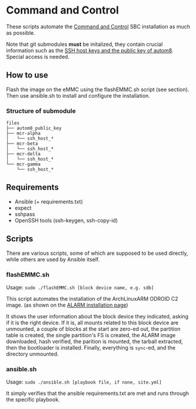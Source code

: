 # Command and Control
These scripts automate the [Command and Control](https://wiki.c3l.lu/doku.php?id=projects:hardware:command_and_control) SBC installation as much as possible.

Note that git submodules **must** be initalized, they contain crucial information such as the [SSH host keys and the public key of autom8](https://projects.c3l.lu/ChaosStuff/cnc-host-keys). Special access is needed.

## How to use
Flash the image on the eMMC using the flashEMMC.sh script (see section). Then use ansible.sh to install and configure the installation.

### Structure of submodule
```
files
├── autom8_public_key
├── mcr-alpha
│   └── ssh_host_*
├── mcr-beta
│   └── ssh_host_*
├── mcr-delta
│   └── ssh_host_*
└── mcr-gamma
    └── ssh_host_*
```

## Requirements
- Ansible (+ requirements.txt)
- expect
- sshpass
- OpenSSH tools (ssh-keygen, ssh-copy-id)

## Scripts
There are various scripts, some of which are supposed to be used directly, while others are used by Ansible itself.

### flashEMMC.sh
Usage: 
`sudo ./flashEMMC.sh [block device name, e.g. sdb]`

This script automates the installation of the ArchLinuxARM ODROID C2 image. (as shown on the [ALARM installation page](https://archlinuxarm.org/platforms/armv8/amlogic/odroid-c2#installation))

It shows the user information about the block device they indicated, asking if it is the right device. If it is, all mounts related to this block device are unmounted, a couple of blocks at the start are zero-ed out, the partition table is created, the single partition's FS is created, the ALARM image downloaded, hash verified, the parition is mounted, the tarball extracted, then the bootloader is installed. Finally, everything is `sync`-ed, and the directory unmounted.

### ansible.sh
Usage: 
`sudo ./ansible.sh [playbook file, if none, site.yml]`

It simply verifies that the ansible requirements.txt are met and runs through the specific playbook.
